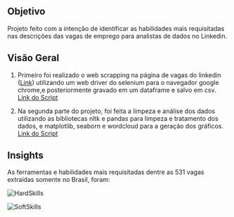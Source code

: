 ## Objetivo

Projeto feito com a intenção de identificar as habilidades mais requisitadas nas descrições das vagas de emprego para analistas de dados no Linkedin.

## Visão Geral
1) Primeiro foi realizado o web scrapping na página de vagas do linkedin ([Link](https://www.linkedin.com/jobs)) utilizando um web driver do selenium para o navegador google chrome,e posteriormente gravado em um dataframe e salvo em csv. [Link do Script](https://github.com/Lucasf961/Projetos-data-analysis/blob/main/WebScrapping_Jobs/Jupyter_Notebooks/Scrapping.ipynb)

2) Na segunda parte do projeto, foi feita a limpeza e análise dos dados utilizando as bibliotecas nltk e pandas para limpeza e tratamento dos dados, e matplotlib, seaborn e wordcloud para a geração dos gráficos. [Link do Script](https://github.com/Lucasf961/Projetos-data-analysis/blob/main/WebScrapping_Jobs/Jupyter_Notebooks/Analysis.ipynb)

## Insights

As ferramentas e habilidades mais requisitadas dentre as 531 vagas extraídas somente no Brasil, foram:

![HardSkills](https://raw.githubusercontent.com/Lucasf961/Projetos-data-analysis/main/WebScrapping_Jobs/Images/hardskills.png)

![SoftSkills](https://raw.githubusercontent.com/Lucasf961/Projetos-data-analysis/main/WebScrapping_Jobs/Images/softskills.png)



